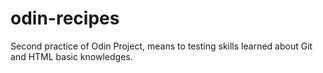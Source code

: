 # odin-recipes
Second practice of Odin Project, means to testing skills learned about Git
and HTML basic knowledges.
